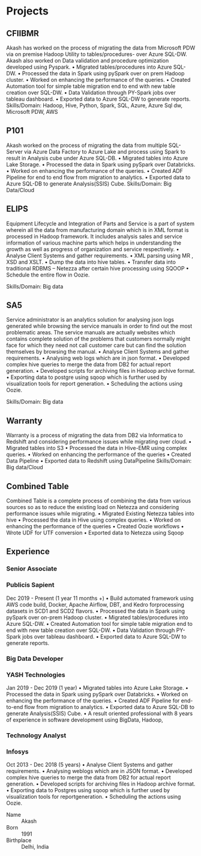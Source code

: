 # Projects

## CFIIBMR
Akash has worked on the process of migrating the data from Microsoft PDW via on premise Hadoop Utility to tables/procedures- over Azure SQL-DW. Akash also worked on Data validation and procedure optimization developed using Pyspark.
• Migrated tables/procedures into Azure SQL-DW.
• Processed the data in Spark using pySpark over on prem Hadoop cluster.
• Worked on enhancing the performance of the queries.
• Created Automation tool for simple table migration end to end with new table creation over SQL-DW.
• Data Validation through PY-Spark jobs over tableau dashboard.
• Exported data to Azure SQL-DW to generate reports.
Skills/Domain: Hadoop, Hive, Python, Spark, SQL, Azure, Azure Sql dw, Microsoft PDW, AWS


## P101
Akash worked on the process of migrating the data from multiple SQL-Server via Azure Data Factory to Azure Lake and process using Spark to result in Analysis cube under Azure SQL-DB.
• Migrated tables into Azure Lake Storage.
• Processed the data in Spark using pySpark over Databricks.
• Worked on enhancing the performance of the queries.
• Created ADF Pipeline for end to end flow from migration to analytics.
• Exported data to Azure SQL-DB to generate Analysis(SSIS) Cube.
Skills/Domain: Big Data/Cloud


## ELIPS
Equipment Lifecycle and Integration of Parts and Service is a part of system wherein all the data from manufacturing domain which is in XML format is processed in Hadoop framework. It includes analysis sales and service information of various machine parts which helps in understanding the growth as well as progress of organization and service respectively.
• Analyse Client Systems and gather requirements.
• XML parsing using MR , XSD and XSLT.
• Dump the data into hive tables.
• Transfer data into traditional RDBMS – Netezza after certain hive processing using SQOOP
• Schedule the entire flow in Oozie.

Skills/Domain: Big data

## SA5
Service administrator is an analytics solution for analysing json logs generated while browsing the service manuals in order to find out the most problematic areas. The service manuals are actually websites which contains complete solution of the problems that customers normally might face for which they need not call customer care but can find the solution themselves by browsing the manual.
• Analyse Client Systems and gather requirements.
• Analysing web logs which are in json format.
• Developed complex hive queries to merge the data from DB2 for actual report generation.
• Developed scripts for archiving files in Hadoop archive format.
• Exporting data to postgre using sqoop which is further used by visualization tools for report generation.
• Scheduling the actions using Oozie.

Skills/Domain: Big data

## Warranty
Warranty is a process of migrating the data from DB2  via Informatica to Redshift and considering performance issues while migrating over cloud.
• Migrated tables into S3
• Processed the data in Hive-EMR using complex queries.
• Worked on enhancing the performance of the queries
• Created Data Pipeline
• Exported data to Redshift using DataPipeline
Skills/Domain: Big data/Cloud

## Combined Table
Combined Table is a complete process of combining the data from various sources so as to reduce the existing load on Netezza and considering performance issues while migrating.
• Migrated Existing Netezza tables into hive
• Processed the data in Hive using complex queries.
• Worked on enhancing the performance of the queries
• Created Oozie workflows
• Wrote UDF for UTF conversion
• Exported data to Netezza using Sqoop

## Experience

### Senior Associate
### Publicis Sapient
Dec 2019 - Present (1 year 11 months +)
• Build automated framework using AWS code build, Docker, Apache Airflow, DBT, and Kedro forprocessing datasets in SCD1 and SCD2 flavors.
• Processed the data in Spark using pySpark over on-prem Hadoop cluster.
• Migrated tables/procedures into Azure SQL-DW.
• Created Automation tool for simple table migration end to end with new table creation over SQL-DW.
• Data Validation through PY-Spark jobs over tableau dashboard.
• Exported data to Azure SQL-DW to generate reports.

### Big Data Developer
### YASH Technologies
Jan 2019 - Dec 2019 (1 year)
• Migrated tables into Azure Lake Storage.
• Processed the data in Spark using pySpark over Databricks.
• Worked on enhancing the performance of the queries.
• Created ADF Pipeline for end-to-end flow from migration to analytics.
• Exported data to Azure SQL-DB to generate Analysis(SSIS) Cube.
• A result oriented professional with 8 years of experience in software development using BigData, Hadoop,

### Technology Analyst
### Infosys
Oct 2013 - Dec 2018 (5 years)
• Analyse Client Systems and gather requirements.
• Analysing weblogs which are in JSON format.
• Developed complex hive queries to merge the data from DB2 for actual report generation.
• Developed scripts for archiving files in Hadoop archive format.
• Exporting data to Postgres using sqoop which is further used by visualization tools for reportgeneration.
• Scheduling the actions using Oozie.

<dl>
<dt>Name</dt>
<dd>Akash</dd>
<dt>Born</dt>
<dd>1991</dd>
<dt>Birthplace</dt>
<dd>Delhi, India</dd>
</dl>
